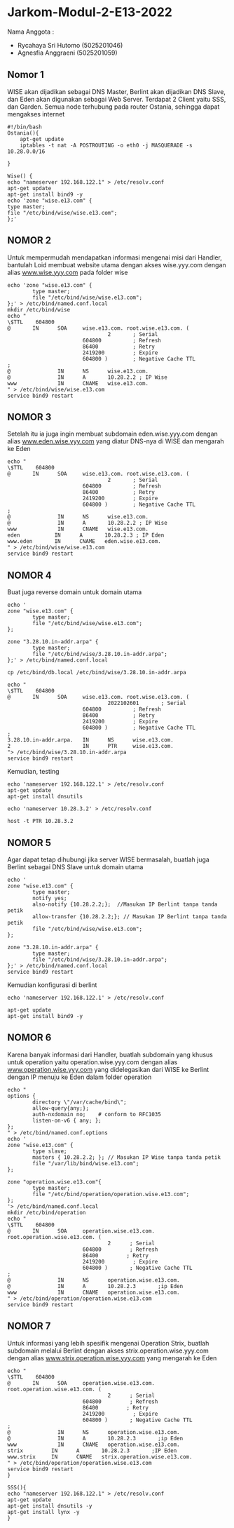 # Jarkom-Modul-2-E13-2022
Nama Anggota :<br>
- Rycahaya Sri Hutomo (5025201046)
- Agnesfia Anggraeni (5025201059)

## Nomor 1
WISE akan dijadikan sebagai DNS Master, Berlint akan dijadikan DNS Slave, dan Eden akan digunakan sebagai Web Server. Terdapat 2 Client yaitu SSS, dan Garden. Semua node terhubung pada router Ostania, sehingga dapat mengakses internet 
```
#!/bin/bash
Ostania(){
    apt-get update
    iptables -t nat -A POSTROUTING -o eth0 -j MASQUERADE -s 10.28.0.0/16

}
```
```
Wise() {
echo "nameserver 192.168.122.1" > /etc/resolv.conf
apt-get update
apt-get install bind9 -y
echo 'zone "wise.e13.com" {
type master;
file "/etc/bind/wise/wise.e13.com";
};'
```

## NOMOR 2
Untuk mempermudah mendapatkan informasi mengenai misi dari Handler, bantulah Loid membuat website utama dengan akses wise.yyy.com dengan alias www.wise.yyy.com pada folder wise
```
echo 'zone "wise.e13.com" {
        type master;
        file "/etc/bind/wise/wise.e13.com";
};' > /etc/bind/named.conf.local
mkdir /etc/bind/wise
echo "
\$TTL    604800
@       IN      SOA     wise.e13.com. root.wise.e13.com. (
                                2       ; Serial
                        604800          ; Refresh
                        86400           ; Retry
                        2419200         ; Expire
                        604800 )        ; Negative Cache TTL
;
@               IN      NS      wise.e13.com.
@               IN      A       10.28.2.2 ; IP Wise
www             IN      CNAME   wise.e13.com.
" > /etc/bind/wise/wise.e13.com
service bind9 restart
```

## NOMOR 3
Setelah itu ia juga ingin membuat subdomain eden.wise.yyy.com dengan alias www.eden.wise.yyy.com yang diatur DNS-nya di WISE dan mengarah ke Eden

```
echo "
\$TTL    604800
@       IN      SOA     wise.e13.com. root.wise.e13.com. (
                                2       ; Serial
                        604800          ; Refresh
                        86400           ; Retry
                        2419200         ; Expire
                        604800 )        ; Negative Cache TTL
;
@               IN      NS      wise.e13.com.
@               IN      A       10.28.2.2 ; IP Wise
www             IN      CNAME   wise.e13.com.
eden           IN      A       10.28.2.3 ; IP Eden
www.eden       IN      CNAME   eden.wise.e13.com.
" > /etc/bind/wise/wise.e13.com
service bind9 restart
```

## NOMOR 4
Buat juga reverse domain untuk domain utama
```
echo '
zone "wise.e13.com" {
        type master;
        file "/etc/bind/wise/wise.e13.com";
};

zone "3.28.10.in-addr.arpa" {
        type master;
        file "/etc/bind/wise/3.28.10.in-addr.arpa";
};' > /etc/bind/named.conf.local

cp /etc/bind/db.local /etc/bind/wise/3.28.10.in-addr.arpa

echo "
\$TTL    604800
@       IN      SOA     wise.e13.com. root.wise.e13.com. (
                                2022102601       ; Serial
                        604800          ; Refresh
                        86400           ; Retry
                        2419200         ; Expire
                        604800 )        ; Negative Cache TTL
;
3.28.10.in-addr.arpa.   IN      NS      wise.e13.com.
2                       IN      PTR     wise.e13.com.
"> /etc/bind/wise/3.28.10.in-addr.arpa
service bind9 restart
```

Kemudian, testing
```
echo 'nameserver 192.168.122.1' > /etc/resolv.conf
apt-get update
apt-get install dnsutils

echo 'nameserver 10.28.3.2' > /etc/resolv.conf

host -t PTR 10.28.3.2
```
## NOMOR 5
Agar dapat tetap dihubungi jika server WISE bermasalah, buatlah juga Berlint sebagai DNS Slave untuk domain utama
```
echo '
zone "wise.e13.com" {
        type master;
        notify yes;
        also-notify {10.28.2.2;};  //Masukan IP Berlint tanpa tanda petik
        allow-transfer {10.28.2.2;}; // Masukan IP Berlint tanpa tanda petik
        file "/etc/bind/wise/wise.e13.com";
};

zone "3.28.10.in-addr.arpa" {
        type master;
        file "/etc/bind/wise/3.28.10.in-addr.arpa";
};' > /etc/bind/named.conf.local
service bind9 restart
```
Kemudian konfigurasi di berlint
```
echo 'nameserver 192.168.122.1' > /etc/resolv.conf

apt-get update
apt-get install bind9 -y
```

## NOMOR 6
Karena banyak informasi dari Handler, buatlah subdomain yang khusus untuk operation yaitu operation.wise.yyy.com dengan alias www.operation.wise.yyy.com yang didelegasikan dari WISE ke Berlint dengan IP menuju ke Eden dalam folder operation 
```
echo "
options {
        directory \"/var/cache/bind\";
        allow-query{any;};
        auth-nxdomain no;    # conform to RFC1035
        listen-on-v6 { any; };
};
" > /etc/bind/named.conf.options
echo '
zone "wise.e13.com" {
        type slave;
        masters { 10.28.2.2; }; // Masukan IP Wise tanpa tanda petik
        file "/var/lib/bind/wise.e13.com";
};

zone "operation.wise.e13.com"{
        type master;
        file "/etc/bind/operation/operation.wise.e13.com";
};
'> /etc/bind/named.conf.local
mkdir /etc/bind/operation
echo "
\$TTL    604800
@       IN      SOA     operation.wise.e13.com. root.operation.wise.e13.com. (
                                2      ; Serial
                        604800         ; Refresh
                        86400         ; Retry
                        2419200         ; Expire
                        604800 )       ; Negative Cache TTL
;
@               IN      NS      operation.wise.e13.com.
@               IN      A       10.28.2.3       ;ip Eden
www             IN      CNAME   operation.wise.e13.com.
" > /etc/bind/operation/operation.wise.e13.com
service bind9 restart
```

## NOMOR 7
Untuk informasi yang lebih spesifik mengenai Operation Strix, buatlah subdomain melalui Berlint dengan akses strix.operation.wise.yyy.com dengan alias www.strix.operation.wise.yyy.com yang mengarah ke Eden
```
echo "
\$TTL    604800
@       IN      SOA     operation.wise.e13.com. root.operation.wise.e13.com. (
                                2      ; Serial
                        604800         ; Refresh
                        86400         ; Retry
                        2419200         ; Expire
                        604800 )       ; Negative Cache TTL
;
@               IN      NS      operation.wise.e13.com.
@               IN      A       10.28.2.3       ;ip Eden
www             IN      CNAME   operation.wise.e13.com.
strix         IN      A       10.28.2.3       ;IP Eden
www.strix     IN      CNAME   strix.operation.wise.e13.com.
" > /etc/bind/operation/operation.wise.e13.com
service bind9 restart
}
```
```
SSS(){
echo "nameserver 192.168.122.1" > /etc/resolv.conf
apt-get update
apt-get install dnsutils -y
apt-get install lynx -y
}
```
